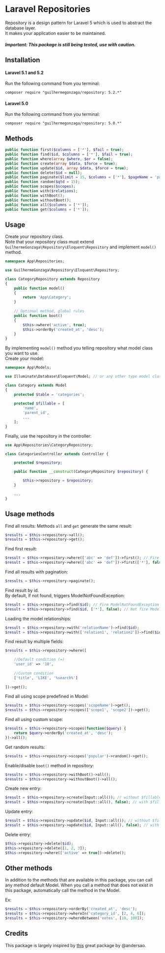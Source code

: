 # Laravel Repositories

Repository is a design pattern for Laravel 5 which is used to abstract the database layer.
<br>
It makes your application easier to be maintained.

##### Important: This package is still being tested, use with caution.

## Installation

#### Laravel 5.1 and 5.2

Run the following command from you terminal:

```terminal
composer require "guilhermegonzaga/repository: 5.2.*"
```

#### Laravel 5.0

Run the following command from you terminal:

```terminal
composer require "guilhermegonzaga/repository: 5.0.*"
```

## Methods

```php
public function first($columns = ['*'], $fail = true);
public function find($id, $columns = ['*'], $fail = true);
public function where(array $where, $or = false);
public function create(array $data, $force = true);
public function update($id, array $data, $force = true);
public function delete($id = null);
public function paginate($limit = 15, $columns = ['*'], $pageName = 'page');
public function random($qtd = 15);
public function scopes($scopes);
public function with($relations);
public function withBoot();
public function withoutBoot();
public function all($columns = ['*']);
public function get($columns = ['*']);
```

## Usage

Create your repository class.
<br>
Note that your repository class must extend ```GuilhermeGonzaga\Repository\Eloquent\Repository``` and implement ```model()``` method.

```php
namespace App\Repositories;

use GuilhermeGonzaga\Repository\Eloquent\Repository;

class CategoryRepository extends Repository
{
    public function model()
    {
        return 'App\Category';
    }
    
    // Optional method, global rules
    public function boot()
    {
        $this->where('active', true);
        $this->orderBy('created_at', 'desc');
    }
}
```

By implementing ```model()``` method you telling repository what model class you want to use.
<br>
Create your model:

```php
namespace App\Models;

use Illuminate\Database\Eloquent\Model; // or any other type model class

class Category extends Model
{
    protected $table = 'categories';
    
    protected $fillable = [
        'name',
        'parent_id',
        ...
    ];
}
```

Finally, use the repository in the controller:

```php
use App\Repositories\CategoryRepository;

class CategoriesController extends Controller {

    protected $repository;

    public function __construct(CategoryRepository $repository) {

        $this->repository = $repository;
    }

    ...
}
```

## Usage methods

Find all results:
Methods ```all``` and ```get``` generate the same result:

```php
$results = $this->repository->all();
$results = $this->repository->get();
```

Find first result:

```php
$result = $this->repository->where(['abc' => 'def'])->first(); // Fire ModelNotFoundException (firstOrFail)
$result = $this->repository->where(['abc' => 'def'])->first(['*'], false); // Not fire ModelNotFoundException (first)
```

Find all results with pagination:

```php
$results = $this->repository->paginate();
```

Find result by id.
<br>
By default, if not found, triggers ModelNotFoundException:

```php
$result = $this->repository->find($id); // Fire ModelNotFoundException (findOrFail)
$result = $this->repository->find($id, ['*'], false); // Not fire ModelNotFoundException (find)
```

Loading the model relationships:

```php
$result = $this->repository->with('relationName')->find($id);
$result = $this->repository->with(['relation1', 'relation2'])->find($id);
```

Find result by multiple fields:

```php
$results = $this->repository->where([

    //Default condition (=) 
    'user_id' => '10',
    
    //Custom condition
    ['title', 'LIKE', '%search%']
    
])->get();
```

Find all using scope predefined in Model:

```php
$results = $this->repository->scopes('scopeName')->get();
$results = $this->repository->scopes(['scope1', 'scope2'])->get();
```

Find all using custom scope:

```php
$results = $this->repository->scopes(function($query) {
    return $query->orderBy('created_at', 'desc');
})->all();
```

Get random results:

```php
$results = $this->repository->scopes('popular')->random()->get();
```

Enable/disable ```boot()``` method in repository:

```php
$results = $this->repository->withBoot()->all();
$results = $this->repository->withoutBoot()->all();
```

Create new entry:

```php
$result = $this->repository->create(Input::all()); // without $fillable
$result = $this->repository->create(Input::all(), false); // with $fillable
```

Update entry:

```php
$result = $this->repository->update($id, Input::all()); // without $fillable
$result = $this->repository->update($id, Input::all(), false); // with $fillable
```

Delete entry:

```php
$this->repository->delete($id);
$this->repository->delete([1, 2, 3]);
$this->repository->where(['active' => true])->delete();
```

## Other methods

In addition to the methods that are available in this package, you can call any method default Model. When you call a method that does not exist in this package, automatically call the method in the Model.

Ex:

```php
$results = $this->repository->orderBy('created_at', 'desc');
$results = $this->repository->whereIn('category_id', [2, 4, 6]);
$results = $this->repository->whereBetween('votes', [10, 100]);
```

## Credits

This package is largely inspired by <a href="https://github.com/andersao/l5-repository">this</a> great package by @andersao.

